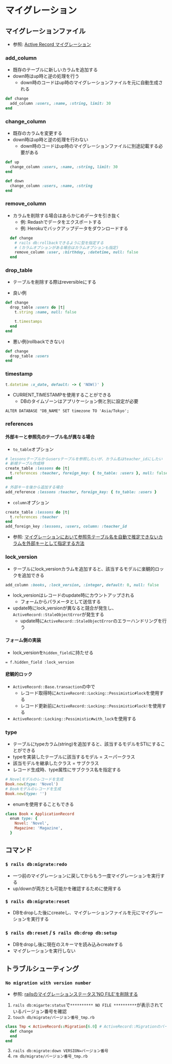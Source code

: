 # マイグレーション
## マイグレーションファイル
- 参照: [Active Record マイグレーション](https://railsguides.jp/active_record_migrations.html)

### add_column
- 既存のテーブルに新しいカラムを追加する
- down時はup時と逆の処理を行う
  - down時のコードはup時のマイグレーションファイルを元に自動生成される
```ruby
def change
  add_column :users, :name, :string, limit: 30
end
```

### change_column
- 既存のカラムを変更する
- down時はup時と逆の処理を行わない
  - down時のコードはup時のマイグレーションファイルに別途記載する必要がある
```ruby
def up
  change_column :users, :name, :string, limit: 30
end

def down
  change_column :users, :name, :string
end
```

### remove_column
- カラムを削除する場合はあらかじめデータを引き抜く
  - 例: Redashでデータをエクスポートする
  - 例: Herokuでバックアップデータをダウンロードする

```ruby
  def change
    # rails db:rollbackできるように型を指定する
    # (カラムオプションがある場合はカラムオプションも指定)
    remove_column :user, :birthday, :datetime, null: false
  end
```

### drop_table
- テーブルを削除する際はreversibleにする

- 良い例
```ruby
def change
  drop_table :users do |t|
    t.string :name, null: false

    t.timestamps
  end
end
```

- 悪い例(rollbackできない)
```ruby
def change
  drop_table :users
end
```

### timestamp
```ruby
t.datetime :x_date, default: -> { 'NOW()' }
```

- CURRENT_TIMESTAMPを使用することができる
  - DBのタイムゾーンはアプリケーション側と別に設定が必要
```console
ALTER DATABASE "DB_NAME" SET timezone TO 'Asia/Tokyo';
```

### references
#### 外部キーと参照先のテーブル名が異なる場合
- `to_table`オプション
```ruby
# lessonsテーブルからusersテーブルを参照したいが、カラム名はteacher_idにしたい
# 新規テーブル作成時
create_table :lessons do |t|
  t.references :teacher, foreign_key: { to_table: :users }, null: false
end
```
```ruby
# 外部キーを後から追加する場合
add_reference :lessons :teacher, foreign_key: { to_table: :users }
```
- `column`オプション
```ruby
create_table :lessons do |t|
  t.references :teacher
end
add_foreign_key :lessons, :users, column: :teacher_id
```
- 参照: [マイグレーションにおいて参照先テーブル名を自動で推定できないカラムを外部キーとして指定する方法](https://qiita.com/kymmt90/items/03cb9366ff87db69f539)

### lock_version
- テーブルにlock_versionカラムを追加すると、該当するモデルに楽観的ロックを追加できる
```ruby
add_column :books, :lock_version, :integer, default: 0, null: false
```
- lock_versionはレコードのupdate時にカウントアップされる
  - フォームからパラメータとして送信する
- update時にlock_versionが異なると競合が発生し、`ActiveRecord::StaleObjectError`が発生する
  - update時に`ActiveRecord::StaleObjectError`のエラーハンドリングを行う

#### フォーム側の実装
- lock_versionを`hidden_field`に持たせる
```haml
= f.hidden_field :lock_version
```

#### 悲観的ロック
- `ActiveRecord::Base.transaction`の中で
  - レコード取得時に`ActiveRecord::Locking::Pessimistic#lock`を使用する
  - レコード更新前に`ActiveRecord::Locking::Pessimistic#lock!`を使用する
- `ActiveRecord::Locking::Pessimistic#with_lock`を使用する

### type
- テーブルにtypeカラム(string)を追加すると、該当するモデルをSTIにすることができる
- typeを実装したテーブルに該当するモデル = スーパークラス
- 該当モデルを継承したクラス = サブクラス
- レコード生成時、type属性にサブクラス名を指定する
```ruby
# Novelモデルのレコードを生成
Book.new(type: 'Novel')
# Bookモデルのレコードを生成
Book.new(type: '')
```
- enumを使用することもできる
```ruby
class Book < ApplicationRecord
  enum type: {
    Novel: 'Novel',
    Magazine: 'Magazine',
  }
```

## コマンド
### `$ rails db:migrate:redo`
- 一つ前のマイグレーションに戻してからもう一度マイグレーションを実行する
- up/downが両方とも可能かを確認するために使用する

### `$ rails db:migrate:reset`
- DBをdropした後にcreateし、マイグレーションファイルを元にマイグレーションを実行する

### `$ rails db:reset` / `$ rails db:drop db:setup`
- DBをdropし後に現在のスキーマを読み込みcreateする
- マイグレーションを実行しない

## トラブルシューティング
### `No migration with version number`
- 参照: [railsのマイグレーションステータス'NO FILE'を削除する](https://qiita.com/yukofeb/items/ce39c7aabbfdc16205ea)
1. `rails db:migarte:status`で`********** NO FILE **********`が表示されているバージョン番号を確認
2. `touch db/migrate/バージョン番号_tmp.rb`
```ruby
class Tmp < ActiveRecord::Migration[6.0] # ActiveRecord::Migrationのバージョンを記述
  def change
  end
end
```
3. `rails db:migrate:down VERSION=バージョン番号`
4. `rm db/migrate/バージョン番号_tmp.rb`

